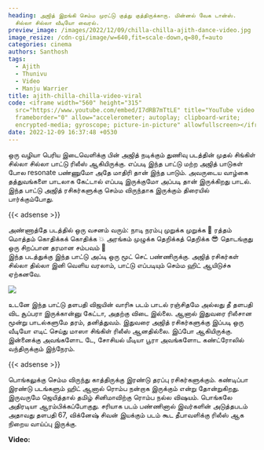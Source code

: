 ```yaml
---
heading: அஜித் இறங்கி செம்ம முரட்டு குத்து குத்திருக்காரு. மின்னல் வேக டான்ஸ்.
  சில்லா சில்லா வீடியோ வைரல்.
preview_image: /images/2022/12/09/chilla-chilla-ajith-dance-video.jpg
image_resize: /cdn-cgi/image/w=640,fit=scale-down,q=80,f=auto
categories: cinema
authors: Santhosh
tags:
  - Ajith
  - Thunivu
  - Video
  - Manju Warrier
title: ajith-chilla-chilla-video-viral
code: <iframe width="560" height="315"
  src="https://www.youtube.com/embed/I7dRB7mTtLE" title="YouTube video player"
  frameborder="0" allow="accelerometer; autoplay; clipboard-write;
  encrypted-media; gyroscope; picture-in-picture" allowfullscreen></iframe>
date: 2022-12-09 16:37:48 +0530
---
```

ஒரு வழியா பெரிய இடைவெளிக்கு பின் அஜித் நடிக்கும் துணிவு படத்தின் முதல் சிங்கிள் சில்லா சில்லா பாட்டு ரிலீஸ் ஆகியிருக்கு. எப்படி இந்த பாட்டு மற்ற அஜித் பாடுகள் போல resonate பண்ணுமோ அதே மாதிரி தான் இந்த பாடும். அவருடைய வாழ்கை தத்துவங்களை பாடலாக கேட்டால் எப்படி இருக்குமோ அப்படி தான் இருக்கிறது பாடல். இந்த பாட்டு அஜித் ரசிகர்களுக்கு செம்ம விருந்தாக இருக்கும் திரையில் பார்க்கும்போது. 

{{< adsense >}}

அண்ணாத்தே படத்தில் ஒரு வசனம் வரும்:
நாடி நரம்பு முறுக்க முறுக்க 🥵
ரத்தம் மொத்தம் கொதிக்கக் கொதிக்க 💥
அரங்கம் முழுக்க தெறிக்கத் தெறிக்க 😎 தொடங்குது ஒரு சிறப்பான தரமான சம்பவம் 💯\
இந்த படத்துக்கு இந்த பாட்டு அப்டி ஒரு மூட் செட் பண்ணிருக்கு. அஜித் ரசிகர்கள் சில்லா தில்லா இனி வெளிய வரலாம், பாட்டு  எப்படியும் செம்ம ஹிட் ஆயிடுச்சு ஏற்கனவே.

![](/images/2022/12/09/chilla-chilla-video-viral.jpg)

உடனே இந்த பாட்டு தளபதி விஜயின் வாரிசு படம் பாடல் ரஞ்சிதமே அல்லது தீ தளபதி விட சூப்பரா இருக்கான்னு கேட்டா, அதற்கு விடை இல்லை. ஆனால் இதுவரை ரிலீசான மூன்று பாடல்களுமே தரம், தனித்துவம். இதுவரை அஜித் ரசிகர்களுக்கு இப்படி ஒரு வீடியோ எடிட் செய்து மாஸா சிங்கிள் ரிலீஸ் ஆனதில்லை. இப்போ ஆகியிருக்கு. இன்னைக்கு அவங்களோட டே, சோசியல் மீடியா பூரா அவங்களோட கண்ட்ரோலில் வந்திருக்கும் இந்நேரம். 

{{< adsense >}}

பொங்கலுக்கு செம்ம விருந்து காத்திருக்கு இரண்டு தரப்பு ரசிகர்களுக்கும். கண்டிப்பா இரண்டு படங்களும் ஹிட் ஆனால் ரொம்ப நன்றாக இருக்கும் என்று தோன்றுகிறது. இருவருமே ஜெயித்தால் தமிழ் சினிமாவிற்கு ரொம்ப நல்ல விஷயம். பொங்கலே அதிரடியா ஆரம்பிக்கப்போகுது. சரியாக படம் பண்ணினால் இவர்களின் அடுத்தபடம் அதாவது தளபதி 67, விக்னேஷ் சிவன் இயக்கும் படம் கூட தீபாவளிக்கு ரிலீஸ் ஆக நிறைய வாய்ப்பு இருக்கு. 

**V﻿ideo:**